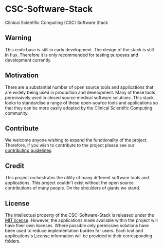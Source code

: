 # CSC-Software-Stack
Clinical Scientific Computing (CSC) Software Stack

## Warning
This code base is still in early development. The design of the stack is still in flux. Therefore it is only recommended for testing purposes and development currently. 

## Motivation
There are a substantial number of open source tools and applications that are widely being used in production and development. Many of these tools permissively used in closed source medical software solutions. This stack looks to standardise a range of these open-source tools and applications so that they can be more easily adopted by the Clinical Scientific Computing community. 

## Contribute

We welcome anyone wishing to expand the functionality of the project. Therefore, if you wish to contribute to the project please see our [contributing guidelines](https://github.com/SamPIngram/CSC-Software-Stack/blob/main/CONTRIBUTING.md).

## Credit
This project orchestrates the utility of many different software tools and applications. This project couldn't exist without the open source contributions of many people. On the shoulders of giants we stand.

## License
The intellectual property of the CSC-Software-Stack is released under the [MIT license](https://github.com/SamPIngram/CSC-Software-Stack/blob/main/LICENSE). However, the applications made available within the project will have their own licenses. Where possible only permissive solutions have been used to reduce implementation burden for users. Each tool and applications's License information will be provided in their corresponding folders.  